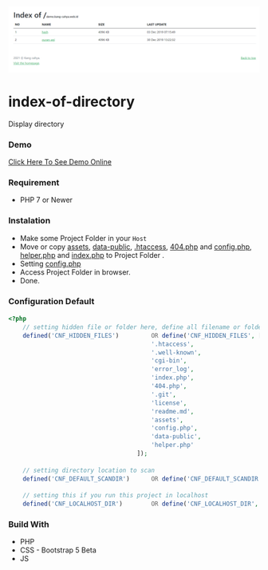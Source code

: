 ![Screenshot](https://github.com/dyazincahya/index-of-directory/raw/main/assets/img/ss/1.png)

# index-of-directory
Display directory

### Demo
[Click Here To See Demo Online](https://demo.kang-cahya.web.id/)

### Requirement
- PHP 7 or Newer

### Instalation
- Make some Project Folder in your ```Host```
- Move or copy [assets](https://github.com/dyazincahya/index-of-directory/tree/main/assets), [data-public](https://github.com/dyazincahya/index-of-directory/tree/main/data-public), [.htaccess](https://github.com/dyazincahya/index-of-directory/blob/main/.htaccess), [404.php](https://github.com/dyazincahya/index-of-directory/blob/main/404.php) and [config.php](https://github.com/dyazincahya/index-of-directory/blob/main/config.php), [helper.php](https://github.com/dyazincahya/index-of-directory/blob/main/helper.php) and [index.php](https://github.com/dyazincahya/index-of-directory/blob/main/index.php)  to Project Folder .
- Setting [config.php](https://github.com/dyazincahya/index-of-directory/blob/main/config.php) 
- Access Project Folder in browser.
- Done.

### Configuration Default
``` php
<?php
	// setting hidden file or folder here, define all filename or foldername in lowercase.
	defined('CNF_HIDDEN_FILES')      	OR define('CNF_HIDDEN_FILES', [
										'.htaccess',
										'.well-known',
										'cgi-bin',
										'error_log',
										'index.php',
										'404.php',
										'.git',
										'license',
										'readme.md',
										'assets',
										'config.php',
										'data-public',
										'helper.php'
									]);

	// setting directory location to scan
	defined('CNF_DEFAULT_SCANDIR')      OR define('CNF_DEFAULT_SCANDIR', '.'); // . (dot) is default setting, will scan root directory.

	// setting this if you run this project in localhost
	defined('CNF_LOCALHOST_DIR')      	OR define('CNF_LOCALHOST_DIR', 'index-of-directory');
```

### Build With
- PHP
- CSS - Bootstrap 5 Beta
- JS
